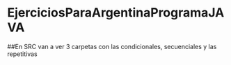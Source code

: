 # EjerciciosParaArgentinaProgramaJAVA

##En SRC van a ver 3 carpetas con las condicionales, secuenciales y las repetitivas
